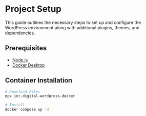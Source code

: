 
# Project Setup
This guide outlines the necessary steps to set up and configure the WordPress environment along with additional plugins, themes, and dependencies.

## Prerequisites
- [Node.js](https://nodejs.org/)
- [Docker Desktop](https://www.docker.com/products/docker-desktop/)

## Container Installation
```sh
# Download Files
npx inc-digital-wordpress-docker

# Install
docker compose up -d
```